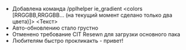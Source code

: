 - Добавлена команда /pplhelper ie_gradient <colors [RRGGBB,RRGGBB... (на текущий момент сделано только два цвета)]> <Текст>
- Авто-обновлению стало грустно
- Отменено требование CIT Resewn для загрузки основного пака
- Любителям быстро прокликакть - привет!